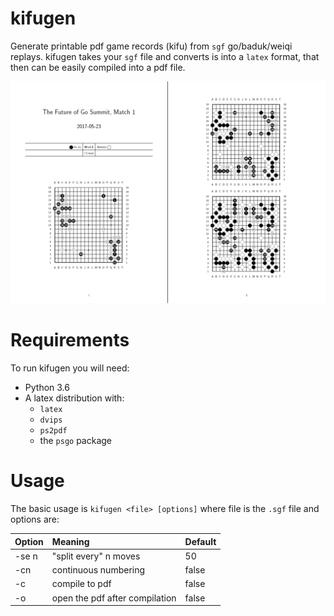 # kifugen

Generate printable pdf game records (kifu) from `sgf` go/baduk/weiqi replays.
kifugen takes your `sgf` file and converts is into a `latex` format, that then can
be easily compiled into a pdf file.

![Preview Image](pdfpreview.png)

# Requirements

To run kifugen you will need:
- Python 3.6
- A latex distribution with:
    - `latex`
    - `dvips`
    - `ps2pdf`
    - the `psgo` package

# Usage
The basic usage is `kifugen <file> [options]` where file is the `.sgf` file and options are:

| Option         | Meaning                       | Default   |
| :------------- | :---------------------------- | :-------- |
| -se n          | "split every" n moves         | 50        |
| -cn            | continuous numbering          | false     |
| -c             | compile to pdf                | false     |
| -o             | open the pdf after compilation| false     |

